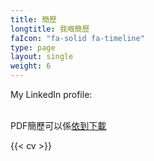 ```yaml
---
title: 簡歷
longtitle: 我嘅簡歷
faIcon: "fa-solid fa-timeline"
type: page
layout: single
weight: 6
---
```


My LinkedIn profile: [<span class="fab fa-linkedin fa-2xl" title="My Linkedin profile" aria-hidden="true"></a></span>](https://www.linkedin.com/in/henry-leung-2664b3259/)
<br>
<br>
<div id="pdf-container">
<object class="pdf" data="/assets/resume_pdf/Resume_HWLeung.pdf" width="100%" height="800">PDF簡歷可以係<a href="/assets/resume_pdf/Resume_HWLeung.pdf">依到下載</a>
</div>

<!-- Warning text for mobile devices -->
<div id="mobile-warning" style="display: None">
PDF簡歷可以係<a href="/assets/resume_pdf/Resume_HWLeung.pdf">依到下載</a>
</div>

{{< cv >}}
